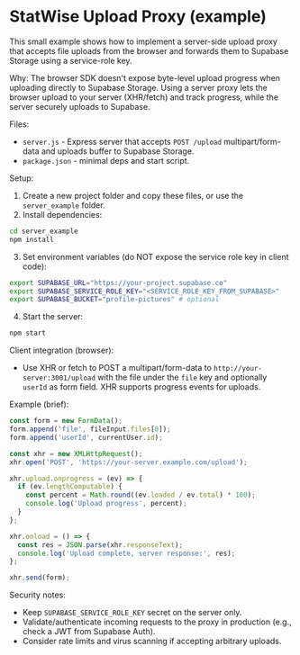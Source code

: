 # StatWise Upload Proxy (example)

This small example shows how to implement a server-side upload proxy that accepts file uploads from the browser and forwards them to Supabase Storage using a service-role key.

Why: The browser SDK doesn't expose byte-level upload progress when uploading directly to Supabase Storage. Using a server proxy lets the browser upload to your server (XHR/fetch) and track progress, while the server securely uploads to Supabase.

Files:
- `server.js` - Express server that accepts `POST /upload` multipart/form-data and uploads buffer to Supabase Storage.
- `package.json` - minimal deps and start script.

Setup:
1. Create a new project folder and copy these files, or use the `server_example` folder.
2. Install dependencies:

```bash
cd server_example
npm install
```

3. Set environment variables (do NOT expose the service role key in client code):

```bash
export SUPABASE_URL="https://your-project.supabase.co"
export SUPABASE_SERVICE_ROLE_KEY="<SERVICE_ROLE_KEY_FROM_SUPABASE>"
export SUPABASE_BUCKET="profile-pictures" # optional
```

4. Start the server:

```bash
npm start
```

Client integration (browser):
- Use XHR or fetch to POST a multipart/form-data to `http://your-server:3001/upload` with the file under the `file` key and optionally `userId` as form field. XHR supports progress events for uploads.

Example (brief):

```javascript
const form = new FormData();
form.append('file', fileInput.files[0]);
form.append('userId', currentUser.id);

const xhr = new XMLHttpRequest();
xhr.open('POST', 'https://your-server.example.com/upload');

xhr.upload.onprogress = (ev) => {
  if (ev.lengthComputable) {
    const percent = Math.round((ev.loaded / ev.total) * 100);
    console.log('Upload progress', percent);
  }
};

xhr.onload = () => {
  const res = JSON.parse(xhr.responseText);
  console.log('Upload complete, server response:', res);
};

xhr.send(form);
```

Security notes:
- Keep `SUPABASE_SERVICE_ROLE_KEY` secret on the server only.
- Validate/authenticate incoming requests to the proxy in production (e.g., check a JWT from Supabase Auth).
- Consider rate limits and virus scanning if accepting arbitrary uploads.
